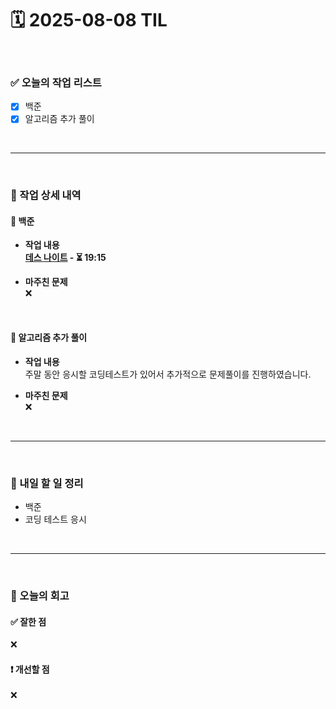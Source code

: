 # 🗓️ 2025-08-08 TIL

<br>

### ✅ 오늘의 작업 리스트  
- [x] 백준
- [x] 알고리즘 추가 풀이

<br>

---

<br>

### 📌 작업 상세 내역  

#### 🔹 백준
- **작업 내용**<br>
**[데스 나이트](https://www.acmicpc.net/problem/16948) - ⏳ 19:15**<br>

- **마주친 문제**<br>
❌

<br>

#### 🔹 알고리즘 추가 풀이
- **작업 내용**<br>
주말 동안 응시할 코딩테스트가 있어서 추가적으로 문제풀이를 진행하였습니다.

- **마주친 문제**<br>
❌

<br>

---

<br>

### 🚀 내일 할 일 정리  

- 백준
- 코딩 테스트 응시

<br>

---

<br>

### 🧐 오늘의 회고  

#### ✅ 잘한 점
❌

#### ❗ 개선할 점
❌

<br><br><br>